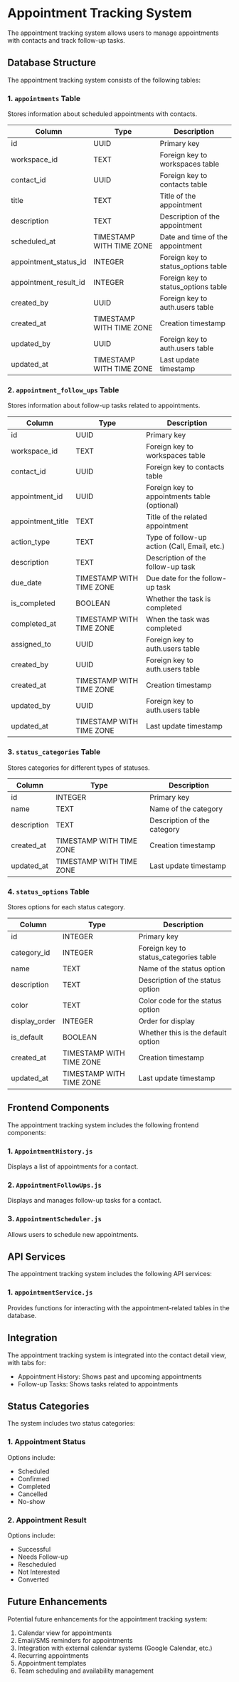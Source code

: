 # Appointment Tracking System

The appointment tracking system allows users to manage appointments with contacts and track follow-up tasks.

## Database Structure

The appointment tracking system consists of the following tables:

### 1. `appointments` Table
Stores information about scheduled appointments with contacts.

| Column | Type | Description |
|--------|------|-------------|
| id | UUID | Primary key |
| workspace_id | TEXT | Foreign key to workspaces table |
| contact_id | UUID | Foreign key to contacts table |
| title | TEXT | Title of the appointment |
| description | TEXT | Description of the appointment |
| scheduled_at | TIMESTAMP WITH TIME ZONE | Date and time of the appointment |
| appointment_status_id | INTEGER | Foreign key to status_options table |
| appointment_result_id | INTEGER | Foreign key to status_options table |
| created_by | UUID | Foreign key to auth.users table |
| created_at | TIMESTAMP WITH TIME ZONE | Creation timestamp |
| updated_by | UUID | Foreign key to auth.users table |
| updated_at | TIMESTAMP WITH TIME ZONE | Last update timestamp |

### 2. `appointment_follow_ups` Table
Stores information about follow-up tasks related to appointments.

| Column | Type | Description |
|--------|------|-------------|
| id | UUID | Primary key |
| workspace_id | TEXT | Foreign key to workspaces table |
| contact_id | UUID | Foreign key to contacts table |
| appointment_id | UUID | Foreign key to appointments table (optional) |
| appointment_title | TEXT | Title of the related appointment |
| action_type | TEXT | Type of follow-up action (Call, Email, etc.) |
| description | TEXT | Description of the follow-up task |
| due_date | TIMESTAMP WITH TIME ZONE | Due date for the follow-up task |
| is_completed | BOOLEAN | Whether the task is completed |
| completed_at | TIMESTAMP WITH TIME ZONE | When the task was completed |
| assigned_to | UUID | Foreign key to auth.users table |
| created_by | UUID | Foreign key to auth.users table |
| created_at | TIMESTAMP WITH TIME ZONE | Creation timestamp |
| updated_by | UUID | Foreign key to auth.users table |
| updated_at | TIMESTAMP WITH TIME ZONE | Last update timestamp |

### 3. `status_categories` Table
Stores categories for different types of statuses.

| Column | Type | Description |
|--------|------|-------------|
| id | INTEGER | Primary key |
| name | TEXT | Name of the category |
| description | TEXT | Description of the category |
| created_at | TIMESTAMP WITH TIME ZONE | Creation timestamp |
| updated_at | TIMESTAMP WITH TIME ZONE | Last update timestamp |

### 4. `status_options` Table
Stores options for each status category.

| Column | Type | Description |
|--------|------|-------------|
| id | INTEGER | Primary key |
| category_id | INTEGER | Foreign key to status_categories table |
| name | TEXT | Name of the status option |
| description | TEXT | Description of the status option |
| color | TEXT | Color code for the status option |
| display_order | INTEGER | Order for display |
| is_default | BOOLEAN | Whether this is the default option |
| created_at | TIMESTAMP WITH TIME ZONE | Creation timestamp |
| updated_at | TIMESTAMP WITH TIME ZONE | Last update timestamp |

## Frontend Components

The appointment tracking system includes the following frontend components:

### 1. `AppointmentHistory.js`
Displays a list of appointments for a contact.

### 2. `AppointmentFollowUps.js`
Displays and manages follow-up tasks for a contact.

### 3. `AppointmentScheduler.js`
Allows users to schedule new appointments.

## API Services

The appointment tracking system includes the following API services:

### 1. `appointmentService.js`
Provides functions for interacting with the appointment-related tables in the database.

## Integration

The appointment tracking system is integrated into the contact detail view, with tabs for:
- Appointment History: Shows past and upcoming appointments
- Follow-up Tasks: Shows tasks related to appointments

## Status Categories

The system includes two status categories:

### 1. Appointment Status
Options include:
- Scheduled
- Confirmed
- Completed
- Cancelled
- No-show

### 2. Appointment Result
Options include:
- Successful
- Needs Follow-up
- Rescheduled
- Not Interested
- Converted

## Future Enhancements

Potential future enhancements for the appointment tracking system:

1. Calendar view for appointments
2. Email/SMS reminders for appointments
3. Integration with external calendar systems (Google Calendar, etc.)
4. Recurring appointments
5. Appointment templates
6. Team scheduling and availability management

